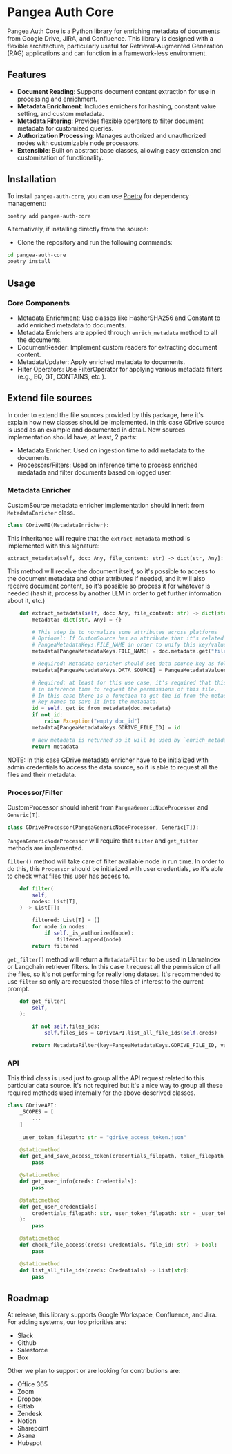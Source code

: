 # Pangea Auth Core

Pangea Auth Core is a Python library for enriching metadata of documents from Google Drive, JIRA, and Confluence. This library is designed with a flexible architecture, particularly useful for Retrieval-Augmented Generation (RAG) applications and can function in a framework-less environment.

## Features

- **Document Reading**: Supports document content extraction for use in processing and enrichment.
- **Metadata Enrichment**: Includes enrichers for hashing, constant value setting, and custom metadata.
- **Metadata Filtering**: Provides flexible operators to filter document metadata for customized queries.
- **Authorization Processing**: Manages authorized and unauthorized nodes with customizable node processors.
- **Extensible**: Built on abstract base classes, allowing easy extension and customization of functionality.

## Installation

To install `pangea-auth-core`, you can use [Poetry](https://python-poetry.org/) for dependency management:

```bash
poetry add pangea-auth-core
```

Alternatively, if installing directly from the source:
- Clone the repository and run the following commands:

```bash
cd pangea-auth-core
poetry install
```

## Usage
### Core Components

- Metadata Enrichment: Use classes like HasherSHA256 and Constant to add enriched metadata to documents. 
- Metadata Enrichers are applied through `enrich_metadata` method to all the documents.
- DocumentReader: Implement custom readers for extracting document content.
- MetadataUpdater: Apply enriched metadata to documents.
- Filter Operators: Use FilterOperator for applying various metadata filters (e.g., EQ, GT, CONTAINS, etc.).


## Extend file sources

In order to extend the file sources provided by this package, here it's explain how new classes should be implemented. In this case GDrive source is used as an example and documented in detail.
New sources implementation should have, at least, 2 parts:
- Metadata Enricher: Used on ingestion time to add metadata to the documents.
- Processors/Filters: Used on inference time to process enriched medatada and filter documents based on logged user. 

### Metadata Enricher

CustomSource metadata enricher implementation should inherit from `MetadataEnricher` class.

```python
class GDriveME(MetadataEnricher):
```

This inheritance will require that the `extract_metadata` method is implemented with this signature:

```
extract_metadata(self, doc: Any, file_content: str) -> dict[str, Any]:
```

This method will receive the document itself, so it's possible to access to the document metadata and other attributes if needed, and it will also receive document content, so it's possible so process it for whatever is needed (hash it, process by another LLM in order to get further information about it, etc.)

```python
    def extract_metadata(self, doc: Any, file_content: str) -> dict[str, Any]:
        metadata: dict[str, Any] = {}

        # This step is to normalize some attributes across platforms
        # Optional: If CustomSource has an attribute that it's related to the file name, title, etc. It would be nice to copy it to 
        # PangeaMetadataKeys.FILE_NAME in order to unify this key/value.
        metadata[PangeaMetadataKeys.FILE_NAME] = doc.metadata.get("file name", "")

        # Required: Metadata enricher should set data source key as follow
        metadata[PangeaMetadataKeys.DATA_SOURCE] = PangeaMetadataValues.DATA_SOURCE_GDRIVE

        # Required: at least for this use case, it's required that this metadata enricher set the file id, so it will be used
        # in inference time to request the permissions of this file.
        # In this case there is a function to get the id from the metadata due to each source Langchain/LlamaIndex use different
        # key names to save it into the metadata.
        id = self._get_id_from_metadata(doc.metadata)
        if not id:
            raise Exception("empty doc_id")
        metadata[PangeaMetadataKeys.GDRIVE_FILE_ID] = id

        # New metadata is returned so it will be used by `enrich_metadata` method implemented in core package
        return metadata
```

NOTE: In this case GDrive metadata enricher have to be initialized with admin credentials to access the data source, so it is able to request all the files and their metadata.

### Processor/Filter

CustomProcessor should inherit from `PangeaGenericNodeProcessor` and `Generic[T]`. 

```python
class GDriveProcessor(PangeaGenericNodeProcessor, Generic[T]):
```

`PangeaGenericNodeProcessor` will require that `filter` and `get_filter` methods are implemented.

`filter()` method will take care of filter available node in run time. In order to do this, this `Processor` should be initialized with user credentials, so it's able to check what files this user has access to. 

```python
    def filter(
        self,
        nodes: List[T],
    ) -> List[T]:

        filtered: List[T] = []
        for node in nodes:
            if self._is_authorized(node):
                filtered.append(node)
        return filtered
```

`get_filter()` method will return a `MetadataFilter` to be used in LlamaIndex or Langchain retriever filters. In this case it request all the permission of all the files, so it's not performing for really long dataset. It's recommended to use `filter` so only are requested those files of interest to the current prompt.

```python
    def get_filter(
        self,
    ):

        if not self.files_ids:
            self.files_ids = GDriveAPI.list_all_file_ids(self.creds)

        return MetadataFilter(key=PangeaMetadataKeys.GDRIVE_FILE_ID, value=self.files_ids, operator=FilterOperator.IN)
```

### API 

This third class is used just to group all the API request related to this particular data source. It's not required but it's a nice way to group all these required methods used internally for the above descrived classes. 

```python
class GDriveAPI:
    _SCOPES = [
        ...
    ]

    _user_token_filepath: str = "gdrive_access_token.json"

    @staticmethod
    def get_and_save_access_token(credentials_filepath, token_filepath, scopes):
        pass

    @staticmethod
    def get_user_info(creds: Credentials):
        pass

    @staticmethod
    def get_user_credentials(
        credentials_filepath: str, user_token_filepath: str = _user_token_filepath, scopes=_SCOPES
    ):
        pass

    @staticmethod
    def check_file_access(creds: Credentials, file_id: str) -> bool:
        pass

    @staticmethod
    def list_all_file_ids(creds: Credentials) -> List[str]:
        pass
```


## Roadmap

At release, this library supports Google Workspace, Confluence, and Jira. For adding systems, our top priorities are:

- Slack
- Github
- Salesforce
- Box

Other we plan to support or are looking for contributions are:

- Office 365
- Zoom
- Dropbox
- Gitlab
- Zendesk
- Notion
- Sharepoint
- Asana
- Hubspot

